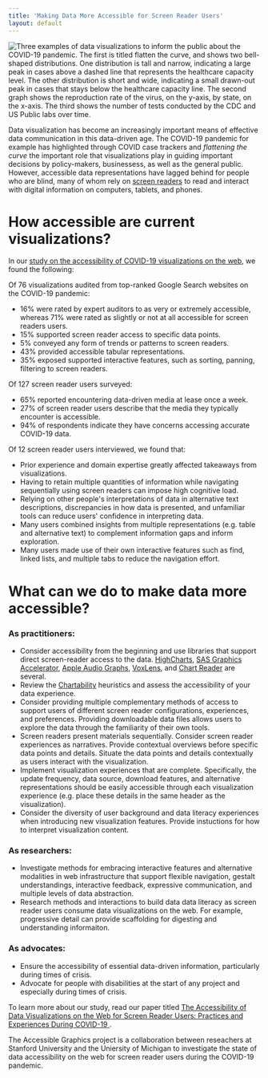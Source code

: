 ```yaml
---
title: 'Making Data More Accessible for Screen Reader Users'
layout: default
---
```


<img src="{{site.baseurl}}/images/banner.png" class="img-responsive" alt="Three examples of data visualizations to inform the public about the COVID-19 pandemic. The first is titled flatten the curve, and shows two bell-shaped distributions. One distribution is tall and narrow, indicating a large peak in cases above a dashed line that represents the healthcare capacity level. The other distribution is short and wide, indicating a small drawn-out peak in cases that stays below the healthcare capacity line. The second graph shows the reproduction rate of the virus, on the y-axis, by state, on the x-axis. The third shows the number of tests conducted by the CDC and US Public labs over time."> 

Data visualization has become an increasingly important means of effective data communication in this data-driven age. The COVID-19 pandemic for example has highlighted through COVID case trackers and *flattening the curve*  the important role that visualizations play in guiding important decisions by policy-makers, businessess, as well as the general public. However, accessible data representations have lagged behind for people who are blind, many of whom rely on [screen readers](https://www.afb.org/blindness-and-low-vision/using-technology/assistive-technology-products/screen-readers) to read and interact with digital information on computers, tablets, and phones.

# How accessible are current visualizations?

In our [study on the accessibility of COVID-19 visualizations on the web](https://dl.acm.org/doi/10.1145/3557899), we found the following: 

Of 76 visualizations audited from top-ranked Google Search websites on the COVID-19 pandemic:

* 16% were rated by expert auditors to as very or extremely accessible, whereas 71% were rated as slightly or not at all accessible for screen readers users.
* 15% supported screen reader access to specific data points.
* 5% conveyed any form of trends or patterns to screen readers.
* 43% provided accessible tabular representations.
* 35% exposed supported interactive features, such as sorting, panning, filtering to screen readers.

Of 127 screen reader users surveyed:

* 65% reported encountering data-driven media at lease once a week.
* 27% of screen reader users describe that the media they typically encounter is accessible.
* 94% of respondents indicate they have concerns accessing accurate COVID-19 data.

Of 12 screen reader users interviewed, we found that:

* Prior experience and domain expertise greatly affected takeaways from visualizations.
* Having to retain multiple quantities of information while navigating sequentially using screen readers can impose high cognitive load.
* Relying on other people's interpretations of data in alternative text descriptions, discrepancies in how data is presented, and unfamiliar tools can reduce users' confidence in interpreting data.
* Many users combined insights from multiple representations (e.g. table and alternative text) to complement information gaps and inform exploration.
* Many users made use of their own interactive features such as find, linked lists, and multiple tabs to reduce the navigation effort.

# What can we do to make data more accessible?

### As practitioners: 

* Consider accessibility from the beginning and use libraries that support direct screen-reader access to the data. [HighCharts](https://www.highcharts.com/docs/accessibility/accessibility-module), [SAS Graphics Accelerator](https://support.sas.com/software/products/graphics-accelerator/), [Apple Audio Graphs](https://developer.apple.com/documentation/accessibility/audio_graphs), [VoxLens](https://github.com/athersharif/voxlens), and [Chart Reader](https://github.com/microsoft/chart-reader) are several. 
* Review the [Chartability](https://chartability.fizz.studio/) heuristics and assess the accessibility of your data experience.
* Consider providing multiple complementary methods of access to support users of different screen reader configurations, experiences, and preferences. Providing downloadable data files allows users to explore the data through the familiarity of their own tools.
* Screen readers present materials sequentially. Consider screen reader experiences as narratives. Provide contextual overviews before specific data points and details. Situate the data points and details contextually as users interact with the visualization.
* Implement visualization experiences that are complete. Specifically, the update frequency, data source, download features, and alternative representations should be easily accessible through each visualization experience (e.g. place these details in the same header as the visualization).
* Consider the diversity of user background and data literacy experiences when introducing new visualization features. Provide instuctions for how to interpret visualization content.

### As researchers: 

* Investigate methods for embracing interactive features and alternative modalities in web infrastructure that support flexible navigation, gestalt understandings, interactive feedback, expressive communication, and multiple levels of data abstraction.
* Research methods and interactions to build data data literacy as screen reader users consume data visualizations on the web. For example, progressive detail can provide scaffolding for digesting and understanding informaiton.

### As advocates:

* Ensure the accessibility of essential data-driven information, particularly during times of crisis.
* Advocate for people with disabilities at the start of any project and especially during times of crisis.

To learn more about our study, read our paper titled  <a href="/Papers/TheAccessibilityOfDataVisualizationsOnTheWebForScreenReaderUsers.pdf" target="_target"> The Accessibility of Data Visualizations on the Web for Screen Reader Users: Practices and Experiences During COVID-19 </a>.

The Accessible Graphics project is a collaboration between reseachers at Stanford University and the Uniersity of Michigan to investigate the state of data accessibility on the web for screen reader users during the COVID-19 pandemic.





<!--
The Accessible Graphics project is a collaboration between reseachers at Stanford University and the Uniersity of Michigan to investigate the state of data accessibility on the web for screen reader users during the COVID-19 pandemic. 

The project consists of three parts:
* A survey of 127 screen reader users regarding their experiences and preferences accessing data on the web.
* In-depth interviews and observations of 12 screen readers interacting with online data visualizations.
* An accessibility audit of 87 data visualizations from top-ranked Google searches, conducted by web accessibility specialists.

# Study Results

Below is a summary of the results included from our paper titled: <a href="/Papers/siu2021dataCovid.pdf" target="_target"> COVID-19 Highlights the Issues Facing Blind and Visually Impaired People in Accessing Data on the Web. </a>

## Survey

### Accessing data-driven information

* 94% of respondents indicate they have concerns accessing accurate COVID-19 data.
* 17% of respondents agree that data-driven media they encounter is typically accessible with their use of technology.
* Respondents ranked trends as most commonly inaccessible, followed by information about pandemic severity, day-to-day advice, and health and safety guidelines.
* Popular types of tasks respondents would like access to data-driven information for are: orientation and mobility, data-related media, education related, work related, personal tasks, and art and expression.


### Ways of accessing information

* Respondents highlight the importance of good summary descriptions, tables for drawing their own conclusions, alternative audio and tactile methods of consumption, and improved screen reader compatability.
* Respondents looked for accessibility branded COVID-19 websites (28%), learned to interpret data using sonification techniques (25%), listened to more podcasts where trends are "better described" (21%), relied on visual interpration services or relatives (15%), or looked for download access to raw tabular data (10%). 
* 92% of respondents believe that tactile methods are helpful for exploring data graphics, while 55% indicated that they were at least compentant in using tactile graphics for data tasks. 
* 87% of respondents believe that audio-methods are helpful for exploring data graphics, while 23% indicated that they were at least compentant in using audio-methods for data tasks.

## Interview and Observations

* For accessibility-driven data websites, prior experience and domain expertise greatly affected participants' takeaways.
* Participants combined insights from multiple representations (e.g. table and alternative text) to complement information gaps and inform exploration.
* When making data comparisons, having to retain multiple quantities of information while sequentially navigating through screen readers can impose high cognitive load.
* Participants made use of interactive features such as find, linked lists, and multiple tabs to reduce the navigation effort.
* Relying on other people's interpretations of data in alternative text descriptions, discrepancies in how data is presented, and unfamiliar tools can reduce users' confidence in interpreting data.

## Data Accessibility Audit

The results of this study are currently under peer review, and will be uploaded once accepted.

--!>

<!--
The Accessible Graphics project was launched to provide important up-to-date multimodal graphics. We are continuously updating the site and expanding on the library of graphics available currently related to the COVID-19 health crisis. The project currently uses [SAS Graphics Accelerator](https://support.sas.com/software/products/graphics-accelerator/index.html) which is only supported in [Google Chrome](https://www.google.com/chrome/). We have provided instruction on [how to use SAS Graphics Accelerator]({% link usingSAS.md %}).

## List of data graphics available:
* [Flatten the Curve]({% link flattenTheCurve.md %})
* [Global Evolution of Covid-19 Cases]({% link plotCases.md %})
* [Rt: Effective Reproduction Rate]({% link rtlive.md %})
* [Deaths by Race]({% link deathsByRace.md %})
* [Civilian Unemployment Rate]({% link unemployment.md %})

Have a plot you want to see but is not here? [Send us a suggestion]({% link contact.md %}). 

<br>

## Project Data Collection
We are also interested in understanding the strengths and limitations of existing technologies in providing effective alternative representations. We are gathering feedback to improve how we present the graphics and to support the design of multimodal visualization libraries. Each visualization has an option to submit questions you may have about the graphic or data. Human volunteers will be answering questions. You may opt to receive an email alert when someone has posted an answer. Last, we are also collecting more general information on multimodal data literacy and the state of media accessibility. [Visit our survey]({% link survey.md %}) to learn more or participate.

<br>

## Datasets In Use
* [Johns Hopkins CSSE database](https://github.com/CSSEGISandData/COVID-19)
* [CDC Coronavirus Cases, Data & Surveillance](https://www.cdc.gov/coronavirus/2019-ncov/cases-updates/testing-in-us.html)
* [Rt.Live](https://rt.live/)
* [U.S. Bureau of Labor Statistics](https://www.bls.gov/charts/employment-situation/civilian-unemployment-rate.htm)

-->
